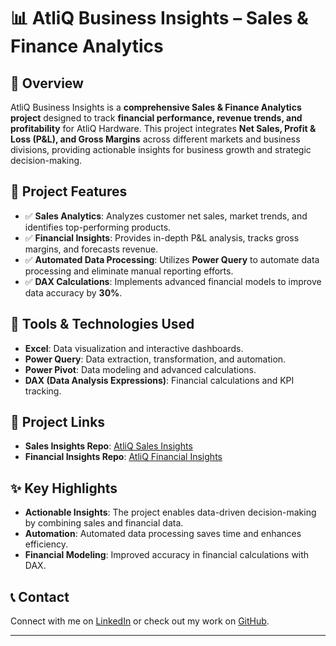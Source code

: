 # 📊 AtliQ Business Insights – Sales & Finance Analytics

## 🔹 Overview  
AtliQ Business Insights is a **comprehensive Sales & Finance Analytics project** designed to track **financial performance, revenue trends, and profitability** for AtliQ Hardware. This project integrates **Net Sales, Profit & Loss (P&L), and Gross Margins** across different markets and business divisions, providing actionable insights for business growth and strategic decision-making.

## 📌 Project Features  
- ✅ **Sales Analytics**: Analyzes customer net sales, market trends, and identifies top-performing products.  
- ✅ **Financial Insights**: Provides in-depth P&L analysis, tracks gross margins, and forecasts revenue.  
- ✅ **Automated Data Processing**: Utilizes **Power Query** to automate data processing and eliminate manual reporting efforts.  
- ✅ **DAX Calculations**: Implements advanced financial models to improve data accuracy by **30%**.

## 🔹 Tools & Technologies Used  
- **Excel**: Data visualization and interactive dashboards.  
- **Power Query**: Data extraction, transformation, and automation.  
- **Power Pivot**: Data modeling and advanced calculations.  
- **DAX (Data Analysis Expressions)**: Financial calculations and KPI tracking.

## 🔗 Project Links  
- **Sales Insights Repo**: [AtliQ Sales Insights](https://github.com/its-ekanshi/AtliQ-Sales-Insights)  
- **Financial Insights Repo**: [AtliQ Financial Insights](https://github.com/its-ekanshi/AtliQ-Financial-Insights)  

## ✨ Key Highlights  
- **Actionable Insights**: The project enables data-driven decision-making by combining sales and financial data.  
- **Automation**: Automated data processing saves time and enhances efficiency.  
- **Financial Modeling**: Improved accuracy in financial calculations with DAX.

## 📞 Contact  
Connect with me on [LinkedIn](https://www.linkedin.com/in/ekanshi-saxena/) or check out my work on [GitHub](https://github.com/its-ekanshi).

---

